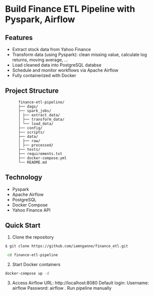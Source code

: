 # Build Finance ETL Pipeline with Pyspark, Airflow 
## Features
- Extract stock data from Yahoo Finance
- Transform data (using Pyspark): clean missing value, calculate log returns, moving average, ...
- Load cleaned data into PostgreSQL databse
- Schedule and monitor workflows via Apache Airflow
- Fully containerized with Docker
## Project Structure 
          finance-etl-pipeline/
          ├── dags/ 
          ├── spark_jobs/
          │ ├── extract_data/ 
          │ ├── transform_data/ 
          │ └── load_data/ 
          ├── config/ 
          ├── scripts/ 
          ├── data/ 
          │ ├── raw/ 
          │ ├── processed/ 
          ├── tests/ 
          ├── requirements.txt 
          ├── docker-compose.yml
          └── README.md 
## Technology 
- Pyspark
- Apache Airflow
- PostgreSQL
- Docker Compose
- Yahoo Finance API         
## Quick Start 
1. Clone the repository
  ```bash
  $ git clone https://github.com/iamnganne/finance_etl.git
  ```
 ```bash
  cd finance-etl-pipeline
  ```
2. Start Docker containers
  ```bash
  docker-compose up -d
  ```
3. Access Airflow
   URL: http://localhost:8080
   Default login:
    Username: airflow
    Password: airflow
. Run pipeline manually
